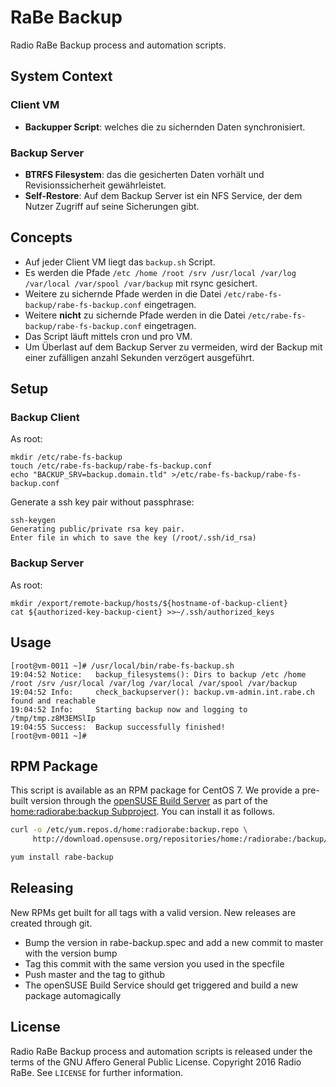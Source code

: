 # RaBe Backup

Radio RaBe Backup process and automation scripts.

## System Context

### Client VM

* **Backupper Script**: welches die zu sichernden Daten synchronisiert.

### Backup Server

* **BTRFS Filesystem**: das die gesicherten Daten vorhält und Revisionssicherheit
  gewährleistet.
* **Self-Restore**: Auf dem Backup Server ist ein NFS Service, der dem Nutzer Zugriff
  auf seine Sicherungen gibt.

## Concepts

* Auf jeder Client VM liegt das `backup.sh` Script.
* Es werden die Pfade `/etc /home /root /srv /usr/local /var/log /var/local /var/spool /var/backup` mit rsync gesichert. 
* Weitere zu sichernde Pfade werden in die Datei `/etc/rabe-fs-backup/rabe-fs-backup.conf` eingetragen.
* Weitere **nicht** zu sichernde Pfade werden in die Datei `/etc/rabe-fs-backup/rabe-fs-backup.conf`
  eingetragen.
* Das Script läuft mittels cron und pro VM.
* Um Überlast auf dem Backup Server zu vermeiden, wird der Backup mit einer zufälligen
  anzahl Sekunden verzögert ausgeführt. 

## Setup

### Backup Client

As root:

	mkdir /etc/rabe-fs-backup
	touch /etc/rabe-fs-backup/rabe-fs-backup.conf
	echo "BACKUP_SRV=backup.domain.tld" >/etc/rabe-fs-backup/rabe-fs-backup.conf

Generate a ssh key pair without passphrase:

	ssh-keygen
	Generating public/private rsa key pair.
	Enter file in which to save the key (/root/.ssh/id_rsa)

### Backup Server

As root:

	mkdir /export/remote-backup/hosts/${hostname-of-backup-client}
	cat ${authorized-key-backup-cient} >>~/.ssh/authorized_keys

## Usage

	[root@vm-0011 ~]# /usr/local/bin/rabe-fs-backup.sh
	19:04:52 Notice:   backup_filesystems(): Dirs to backup /etc /home /root /srv /usr/local /var/log /var/local /var/spool /var/backup
	19:04:52 Info:     check_backupserver(): backup.vm-admin.int.rabe.ch found and reachable
	19:04:52 Info:     Starting backup now and logging to /tmp/tmp.z8M3EMSlIp
	19:04:55 Success:  Backup successfully finished!
	[root@vm-0011 ~]#

## RPM Package

This script is available as an RPM package for CentOS 7. We provide a pre-built version
through the [openSUSE Build Server](https://build.opensuse.org/) as part of 
the [home:radiorabe:backup Subproject](https://build.opensuse.org/project/show/home:radiorabe:backup). You can install it as follows.

```bash
curl -o /etc/yum.repos.d/home:radiorabe:backup.repo \
     http://download.opensuse.org/repositories/home:/radiorabe:/backup/CentOS_7/home:radiorabe:backup.repo

yum install rabe-backup
```

## Releasing

New RPMs get built for all tags with a valid version. New releases are created through git.

* Bump the version in rabe-backup.spec and add a new commit to master with the version bump
* Tag this commit with the same version you used in the specfile
* Push master and the tag to github
* The openSUSE Build Service should get triggered and build a new package automagically

## License

Radio RaBe Backup process and automation scripts is released under the terms of the
GNU Affero General Public License.
Copyright 2016 Radio RaBe.
See `LICENSE` for further information.
